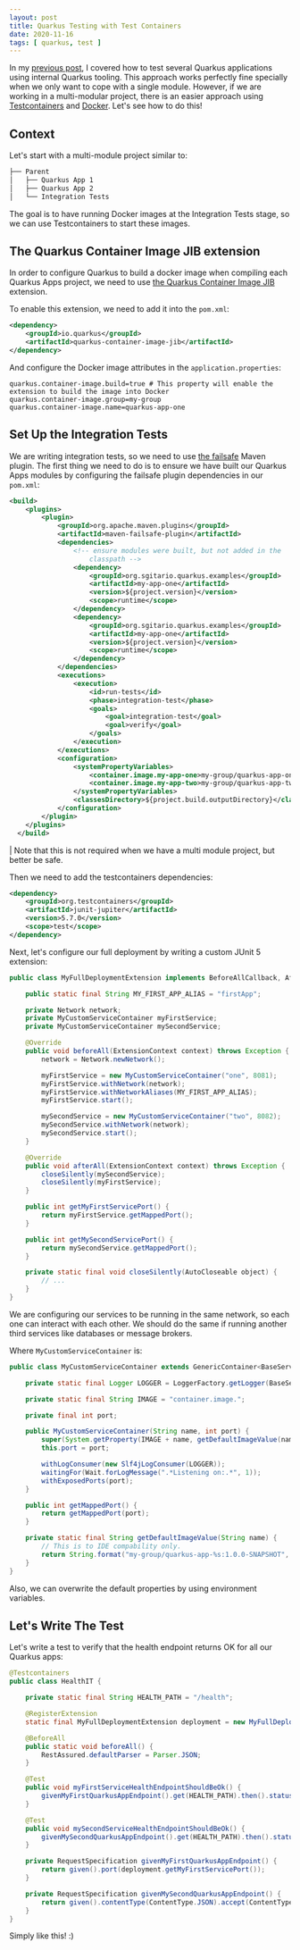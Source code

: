 ```yaml
---
layout: post
title: Quarkus Testing with Test Containers
date: 2020-11-16
tags: [ quarkus, test ]
---
```


In my [previous post](https://sgitario.github.io/quarkus-test-framework/), I covered how to test several Quarkus applications using internal Quarkus tooling. This approach works perfectly fine specially when we only want to cope with a single module. However, if we are working in a multi-modular project, there is an easier approach using [Testcontainers](https://www.testcontainers.org/) and [Docker](https://www.docker.com/). Let's see how to do this!

## Context

Let's start with a multi-module project similar to:

```bash
├── Parent
│   ├── Quarkus App 1
│   ├── Quarkus App 2
│   └── Integration Tests
```

The goal is to have running Docker images at the Integration Tests stage, so we can use Testcontainers to start these images.

## The Quarkus Container Image JIB extension

In order to configure Quarkus to build a docker image when compiling each Quarkus Apps project, we need to use [the Quarkus Container Image JIB](https://quarkus.io/guides/container-image) extension.

To enable this extension, we need to add it into the `pom.xml`:

```xml
<dependency>
    <groupId>io.quarkus</groupId>
    <artifactId>quarkus-container-image-jib</artifactId>
</dependency>
```

And configure the Docker image attributes in the `application.properties`:

```
quarkus.container-image.build=true # This property will enable the extension to build the image into Docker
quarkus.container-image.group=my-group
quarkus.container-image.name=quarkus-app-one
```

## Set Up the Integration Tests

We are writing integration tests, so we need to use [the failsafe](https://maven.apache.org/surefire/maven-failsafe-plugin/) Maven plugin. The first thing we need to do is to ensure we have built our Quarkus Apps modules by configuring the failsafe plugin dependencies in our `pom.xml`:

```xml
<build>
    <plugins>
        <plugin>
            <groupId>org.apache.maven.plugins</groupId>
            <artifactId>maven-failsafe-plugin</artifactId>
            <dependencies>
                <!-- ensure modules were built, but not added in the 
                    classpath -->
                <dependency>
                    <groupId>org.sgitario.quarkus.examples</groupId>
                    <artifactId>my-app-one</artifactId>
                    <version>${project.version}</version>
                    <scope>runtime</scope>
                </dependency>
                <dependency>
                    <groupId>org.sgitario.quarkus.examples</groupId>
                    <artifactId>my-app-one</artifactId>
                    <version>${project.version}</version>
                    <scope>runtime</scope>
                </dependency>
            </dependencies>
            <executions>
                <execution>
                    <id>run-tests</id>
                    <phase>integration-test</phase>
                    <goals>
                        <goal>integration-test</goal>
                        <goal>verify</goal>
                    </goals>
                </execution>
            </executions>
            <configuration>
                <systemPropertyVariables>
                    <container.image.my-app-one>my-group/quarkus-app-one:${project.version}</container.image.my-app-one>
                    <container.image.my-app-two>my-group/quarkus-app-two:${project.version}</container.image.my-app-two>
                </systemPropertyVariables>
                <classesDirectory>${project.build.outputDirectory}</classesDirectory>
            </configuration>
        </plugin>
    </plugins>
  </build>
```

| Note that this is not required when we have a multi module project, but better be safe.

Then we need to add the testcontainers dependencies:

```xml
<dependency>
    <groupId>org.testcontainers</groupId>
    <artifactId>junit-jupiter</artifactId>
    <version>5.7.0</version>
    <scope>test</scope>
</dependency>
```

Next, let's configure our full deployment by writing a custom JUnit 5 extension:

```java
public class MyFullDeploymentExtension implements BeforeAllCallback, AfterAllCallback {

    public static final String MY_FIRST_APP_ALIAS = "firstApp";

    private Network network;
    private MyCustomServiceContainer myFirstService;
    private MyCustomServiceContainer mySecondService;

    @Override
    public void beforeAll(ExtensionContext context) throws Exception {
        network = Network.newNetwork();

        myFirstService = new MyCustomServiceContainer("one", 8081);
        myFirstService.withNetwork(network);
        myFirstService.withNetworkAliases(MY_FIRST_APP_ALIAS);
        myFirstService.start();

        mySecondService = new MyCustomServiceContainer("two", 8082);
        mySecondService.withNetwork(network);
        mySecondService.start();
    }

    @Override
    public void afterAll(ExtensionContext context) throws Exception {
        closeSilently(mySecondService);
        closeSilently(myFirstService);
    }

    public int getMyFirstServicePort() {
        return myFirstService.getMappedPort();
    }

    public int getMySecondServicePort() {
        return mySecondService.getMappedPort();
    }

    private static final void closeSilently(AutoCloseable object) {
        // ...
    }
}
```

We are configuring our services to be running in the same network, so each one can interact with each other. We should do the same if running another third services like databases or message brokers.

Where `MyCustomServiceContainer` is:

```java
public class MyCustomServiceContainer extends GenericContainer<BaseServiceContainer> {

    private static final Logger LOGGER = LoggerFactory.getLogger(BaseServiceContainer.class);

    private static final String IMAGE = "container.image.";

    private final int port;

    public MyCustomServiceContainer(String name, int port) {
        super(System.getProperty(IMAGE + name, getDefaultImageValue(name)));
        this.port = port;

        withLogConsumer(new Slf4jLogConsumer(LOGGER));
        waitingFor(Wait.forLogMessage(".*Listening on:.*", 1));
        withExposedPorts(port);
    }

    public int getMappedPort() {
        return getMappedPort(port);
    }

    private static final String getDefaultImageValue(String name) {
        // This is to IDE compability only.
        return String.format("my-group/quarkus-app-%s:1.0.0-SNAPSHOT", name);
    }
}
```

Also, we can overwrite the default properties by using environment variables.

## Let's Write The Test

Let's write a test to verify that the health endpoint returns OK for all our Quarkus apps:

```java
@Testcontainers
public class HealthIT {

    private static final String HEALTH_PATH = "/health";

    @RegisterExtension
    static final MyFullDeploymentExtension deployment = new MyFullDeploymentExtension();

    @BeforeAll
    public static void beforeAll() {
        RestAssured.defaultParser = Parser.JSON;
    }

    @Test
    public void myFirstServiceHealthEndpointShouldBeOk() {
        givenMyFirstQuarkusAppEndpoint().get(HEALTH_PATH).then().statusCode(HttpStatus.SC_OK);
    }

    @Test
    public void mySecondServiceHealthEndpointShouldBeOk() {
        givenMySecondQuarkusAppEndpoint().get(HEALTH_PATH).then().statusCode(HttpStatus.SC_OK);
    }

    private RequestSpecification givenMyFirstQuarkusAppEndpoint() {
        return given().port(deployment.getMyFirstServicePort());
    }

    private RequestSpecification givenMySecondQuarkusAppEndpoint() {
        return given().contentType(ContentType.JSON).accept(ContentType.JSON).port(deployment.getMySecondServicePort());
    }
} 
```

Simply like this! :)